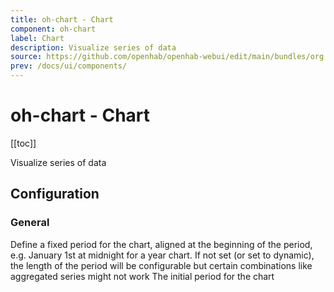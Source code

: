 ```yaml
---
title: oh-chart - Chart
component: oh-chart
label: Chart
description: Visualize series of data
source: https://github.com/openhab/openhab-webui/edit/main/bundles/org.openhab.ui/doc/components/oh-chart.md
prev: /docs/ui/components/
---
```


# oh-chart - Chart

<!-- Put a screenshot here if relevant:
![](./images/oh-chart/header.jpg)
-->

[[toc]]

<!-- Note: you can overwrite the definition-provided description and add your own intro/additional sections instead -->
<!-- DO NOT REMOVE the following comments if you intend to keep the definition-provided description -->
<!-- GENERATED componentDescription -->
Visualize series of data
<!-- GENERATED /componentDescription -->

## Configuration

<!-- DO NOT REMOVE the following comments -->
<!-- GENERATED props -->
### General
<div class="props">
<PropGroup label="General">
<PropBlock type="TEXT" name="chartType" label="Chart Type" required="true">
  <PropDescription>
    Define a fixed period for the chart, aligned at the beginning of the period, e.g. January 1st at midnight for a year chart. If not set (or set to dynamic), the length of the period will be configurable but certain combinations like aggregated series might not work
  </PropDescription>
  <PropOptions>
    <PropOption value="(empty)" label="Dynamic period" />
    <PropOption value="day" label="Day" />
    <PropOption value="isoWeek" label="Week (starting on Monday)" />
    <PropOption value="week" label="Week (starting on Sunday)" />
    <PropOption value="month" label="Month" />
    <PropOption value="year" label="Year" />
  </PropOptions>
</PropBlock>
<PropBlock type="TEXT" name="period" label="Initial Period">
  <PropDescription>
    The initial period for the chart
  </PropDescription>
  <PropOptions>
    <PropOption value="h" label="h" />
    <PropOption value="2h" label="2h" />
    <PropOption value="4h" label="4h" />
    <PropOption value="12h" label="12h" />
    <PropOption value="D" label="D" />
    <PropOption value="2D" label="2D" />
    <PropOption value="3D" label="3D" />
    <PropOption value="W" label="W" />
    <PropOption value="2W" label="2W" />
    <PropOption value="M" label="M" />
    <PropOption value="2M" label="2M" />
    <PropOption value="4M" label="4M" />
    <PropOption value="6M" label="6M" />
    <PropOption value="Y" label="Y" />
  </PropOptions>
</PropBlock>
</PropGroup>
</div>


<!-- GENERATED /props -->

<!-- If applicable describe how properties are forwarded to a underlying component from Framework7, ECharts, etc.:
### Inherited Properties

-->

<!-- If applicable describe the slots recognized by the component and what they represent:
### Slots

#### `default`

The contents of the oh-chart.

-->

<!-- Add as many examples as desired - put the YAML in a details container when it becomes too long (~150/200+ lines):
## Examples

### Example 1

![](./images/oh-chart/example1.jpg)

```yaml
component: oh-chart
config:
  prop1: value1
  prop2: value2
```

### Example 2

![](./images/oh-chart/example2.jpg)

::: details YAML
```yaml
component: oh-chart
config:
  prop1: value1
  prop2: value2
slots
```
:::

-->

<!-- Try to clean up URLs to the forum (https://community.openhab.org/t/<threadID>[/<postID>] should suffice)
## Community Resources

- [Community Post 1](https://community.openhab.org/t/12345)
- [Community Post 2](https://community.openhab.org/t/23456)
-->
